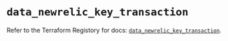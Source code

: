 # `data_newrelic_key_transaction`

Refer to the Terraform Registory for docs: [`data_newrelic_key_transaction`](https://registry.terraform.io/providers/newrelic/newrelic/3.27.3/docs/data-sources/key_transaction).
